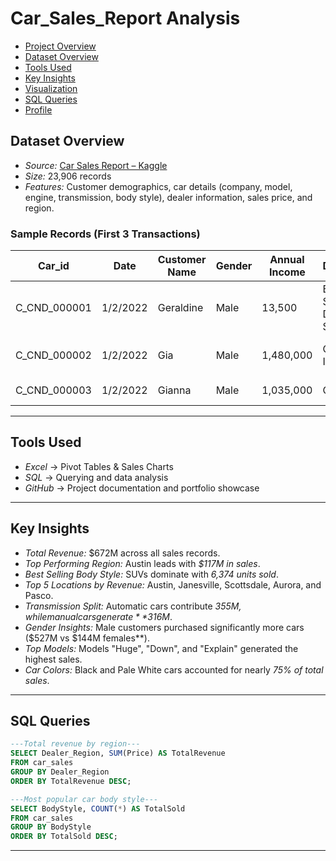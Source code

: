 # Car_Sales_Report Analysis

- [Project Overview](#-project-overview)
- [Dataset Overview](#-dataset-overview)
- [Tools Used](#-tools-used)
- [Key Insights](#-key-insights)
- [Visualization](#-visualizations)
- [SQL Queries](#-sql-queries)
- [Profile](#-profile)


## Dataset Overview
- *Source:* [Car Sales Report – Kaggle](https://www.kaggle.com/datasets/missionjee/car-sales-report)  
- *Size:* 23,906 records  
- *Features:* Customer demographics, car details (company, model, engine, transmission, body style), dealer information, sales price, and region.  

### Sample Records (First 3 Transactions)

| Car_id       | Date     | Customer Name | Gender | Annual Income | Dealer_Name                           | Company  | Model     | Engine                       | Transmission | Color | Price ($) | Dealer_No  | Body Style | Phone   | Dealer_Region |
|--------------|----------|---------------|--------|---------------|----------------------------------------|----------|-----------|------------------------------|--------------|-------|-----------|------------|------------|---------|---------------|
| C_CND_000001 | 1/2/2022 | Geraldine     | Male   | 13,500        | Buddy Storbeck's Diesel Service Inc    | Ford     | Expedition| Double Overhead Camshaft     | Auto         | Black | 26,000    | 06457-3834 | SUV        | 8264678 | Middletown    |
| C_CND_000002 | 1/2/2022 | Gia           | Male   | 1,480,000     | C & M Motors Inc                       | Dodge    | Durango  | Double Overhead Camshaft     | Auto         | Black | 19,000    | 60504-7114 | SUV        | Aurora        |
| C_CND_000003 | 1/2/2022 | Gianna        | Male   | 1,035,000     | Capitol KIA                            | Cadillac | Eldorado | Overhead Camshaft            | Manual       | Red   | 31,500    | 38701-8047 | Passenger  | 7298798 | Greenville    |

---

## Tools Used
- *Excel* → Pivot Tables & Sales Charts  
- *SQL* → Querying and data analysis  
- *GitHub* → Project documentation and portfolio showcase  

---

## Key Insights
- *Total Revenue:* $672M across all sales records.  
- *Top Performing Region:* Austin leads with *$117M in sales*.  
- *Best Selling Body Style:* SUVs dominate with *6,374 units sold*.  
- *Top 5 Locations by Revenue:* Austin, Janesville, Scottsdale, Aurora, and Pasco.  
- *Transmission Split:* Automatic cars contribute *$355M, while manual cars generate **$316M*.  
- *Gender Insights:* Male customers purchased significantly more cars ($527M vs $144M females**).  
- *Top Models:* Models "Huge", "Down", and "Explain" generated the highest sales.  
- *Car Colors:* Black and Pale White cars accounted for nearly *75% of total sales*.
  
---

## SQL Queries



```sql
---Total revenue by region---
SELECT Dealer_Region, SUM(Price) AS TotalRevenue
FROM car_sales
GROUP BY Dealer_Region
ORDER BY TotalRevenue DESC;
```

```sql
---Most popular car body style---
SELECT BodyStyle, COUNT(*) AS TotalSold
FROM car_sales
GROUP BY BodyStyle
ORDER BY TotalSold DESC;
```

---
